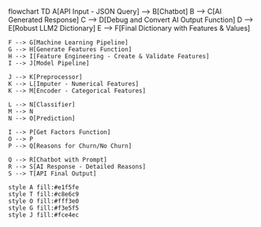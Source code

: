 flowchart TD
    A[API Input - JSON Query] --> B[Chatbot]
    B --> C[AI Generated Response]
    C --> D[Debug and Convert AI Output Function]
    D --> E[Robust LLM2 Dictionary]
    E --> F[Final Dictionary with Features & Values]
    
    F --> G[Machine Learning Pipeline]
    G --> H[Generate Features Function]
    H --> I[Feature Engineering - Create & Validate Features]
    I --> J[Model Pipeline]
    
    J --> K[Preprocessor]
    K --> L[Imputer - Numerical Features]
    K --> M[Encoder - Categorical Features]
    
    L --> N[Classifier]
    M --> N
    N --> O[Prediction]
    
    I --> P[Get Factors Function]
    O --> P
    P --> Q[Reasons for Churn/No Churn]
    
    Q --> R[Chatbot with Prompt]
    R --> S[AI Response - Detailed Reasons]
    S --> T[API Final Output]
    
    style A fill:#e1f5fe
    style T fill:#c8e6c9
    style O fill:#fff3e0
    style G fill:#f3e5f5
    style J fill:#fce4ec